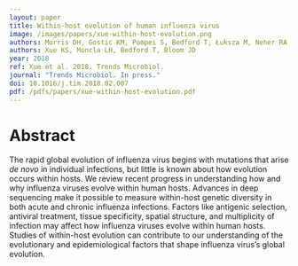```yaml
---
layout: paper
title: Within-host evolution of human influenza virus
image: /images/papers/xue-within-host-evolution.png
authors: Morris DH, Gostic KM, Pompei S, Bedford T, Łuksza M, Neher RA, Grenfell BT, Lässig M, McCauley JW
authors: Xue KS, Moncla LH, Bedford T, Bloom JD
year: 2018
ref: Xue et al. 2018. Trends Microbiol.
journal: "Trends Microbiol. In press."
doi: 10.1016/j.tim.2018.02.007
pdf: /pdfs/papers/xue-within-host-evolution.pdf
---
```


# Abstract

The rapid global evolution of influenza virus begins with mutations that arise *de novo* in individual infections, but little is known about how evolution occurs within hosts. We review recent progress in understanding how and why influenza viruses evolve within human hosts. Advances in deep sequencing make it possible to measure within-host genetic diversity in both acute and chronic influenza infections. Factors like antigenic selection, antiviral treatment, tissue specificity, spatial structure, and multiplicity of infection may affect how influenza viruses evolve within human hosts. Studies of within-host evolution can contribute to our understanding of the evolutionary and epidemiological factors that shape influenza virus’s global evolution.
